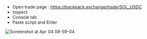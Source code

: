 - Open trade page : https://backpack.exchange/trade/SOL_USDC
- Inspect
- Console tab
- Paste script and Enter

![Screenshot at Apr 04 08-59-04](https://github.com/HoLeAnh/backpack/assets/39237665/f7c42b12-bb54-4461-b571-d33ff8b4951d)
